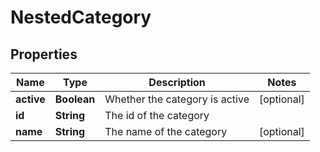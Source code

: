 
# NestedCategory

## Properties
Name | Type | Description | Notes
------------ | ------------- | ------------- | -------------
**active** | **Boolean** | Whether the category is active |  [optional]
**id** | **String** | The id of the category | 
**name** | **String** | The name of the category |  [optional]




